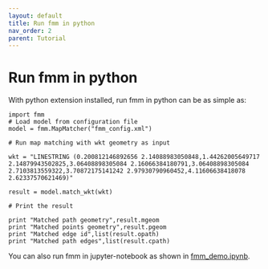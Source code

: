 ```yaml
---
layout: default
title: Run fmm in python
nav_order: 2
parent: Tutorial
---
```


# Run fmm in python

With python extension installed, run fmm in python can be as simple as:

```
import fmm
# Load model from configuration file
model = fmm.MapMatcher("fmm_config.xml")

# Run map matching with wkt geometry as input

wkt = "LINESTRING (0.200812146892656 2.14088983050848,1.44262005649717 2.14879943502825,3.06408898305084 2.16066384180791,3.06408898305084 2.7103813559322,3.70872175141242 2.97930790960452,4.11606638418078 2.62337570621469)"

result = model.match_wkt(wkt)

# Print the result

print "Matched path geometry",result.mgeom
print "Matched points geometry",result.pgeom
print "Matched edge id",list(result.opath)
print "Matched path edges",list(result.cpath)

```

You can also run fmm in jupyter-notebook as shown in [fmm_demo.ipynb](https://github.com/cyang-kth/fmm/blob/master/python/fmm_demo.ipynb).
